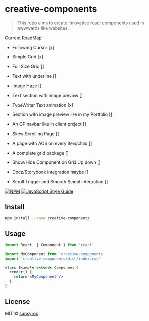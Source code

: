 # creative-components

> This repo aims to create innovative react components used in awwwards like websites.

Current RoadMap

- Following Cursor [x]

- Simple Grid [x]

- Full Size Grid []

- Text with underline []

- Image Haze []

- Text section with image preview []

- TypeWriter Text animation [x]

- Section with image preview like in my Portfolio []

- An OP navbar like in client project []

- Skew Scrolling Page []

- A page with AOS on every item/child []

- A complete grid package []

- Show/Hide Component on Grid Up down []

- Docz/Storybook integration maybe []

- Scroll Trigger and Smooth Scrool integration []

[![NPM](https://img.shields.io/npm/v/creative-components.svg)](https://www.npmjs.com/package/creative-components) [![JavaScript Style Guide](https://img.shields.io/badge/code_style-standard-brightgreen.svg)](https://standardjs.com)

## Install

```bash
npm install --save creative-components
```

## Usage

```jsx
import React, { Component } from 'react'

import MyComponent from 'creative-components'
import 'creative-components/dist/index.css'

class Example extends Component {
  render() {
    return <MyComponent />
  }
}
```

## License

MIT © [sansyrox](https://github.com/sansyrox)
